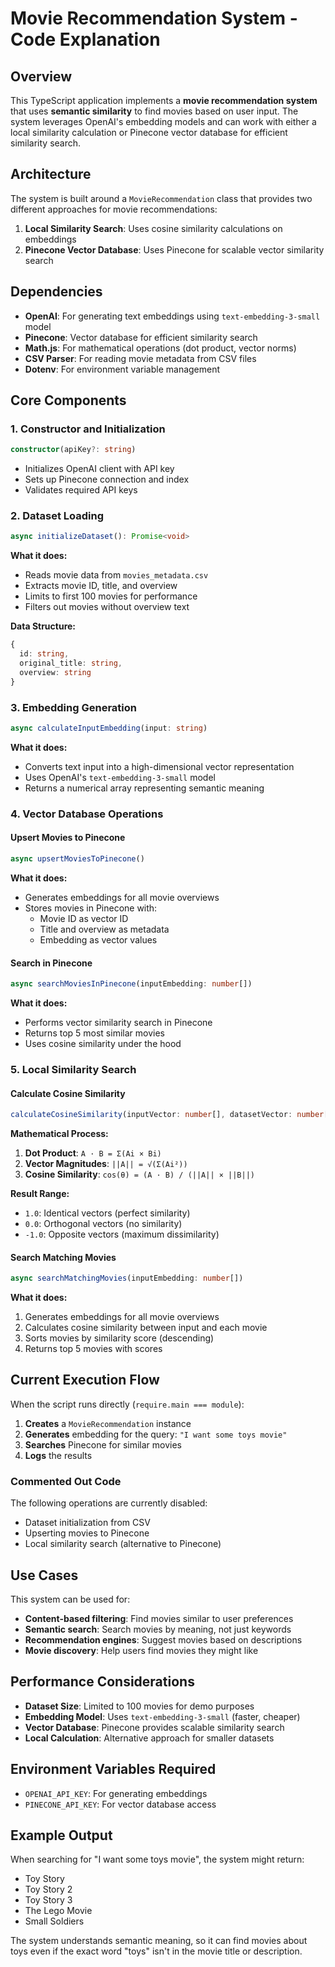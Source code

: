 # Movie Recommendation System - Code Explanation

## Overview

This TypeScript application implements a **movie recommendation system** that uses **semantic similarity** to find movies based on user input. The system leverages OpenAI's embedding models and can work with either a local similarity calculation or Pinecone vector database for efficient similarity search.

## Architecture

The system is built around a `MovieRecommendation` class that provides two different approaches for movie recommendations:

1. **Local Similarity Search**: Uses cosine similarity calculations on embeddings
2. **Pinecone Vector Database**: Uses Pinecone for scalable vector similarity search

## Dependencies

- **OpenAI**: For generating text embeddings using `text-embedding-3-small` model
- **Pinecone**: Vector database for efficient similarity search
- **Math.js**: For mathematical operations (dot product, vector norms)
- **CSV Parser**: For reading movie metadata from CSV files
- **Dotenv**: For environment variable management

## Core Components

### 1. Constructor and Initialization

```typescript
constructor(apiKey?: string)
```

- Initializes OpenAI client with API key
- Sets up Pinecone connection and index
- Validates required API keys

### 2. Dataset Loading

```typescript
async initializeDataset(): Promise<void>
```

**What it does:**

- Reads movie data from `movies_metadata.csv`
- Extracts movie ID, title, and overview
- Limits to first 100 movies for performance
- Filters out movies without overview text

**Data Structure:**

```typescript
{
  id: string,
  original_title: string,
  overview: string
}
```

### 3. Embedding Generation

```typescript
async calculateInputEmbedding(input: string)
```

**What it does:**

- Converts text input into a high-dimensional vector representation
- Uses OpenAI's `text-embedding-3-small` model
- Returns a numerical array representing semantic meaning

### 4. Vector Database Operations

#### Upsert Movies to Pinecone

```typescript
async upsertMoviesToPinecone()
```

**What it does:**

- Generates embeddings for all movie overviews
- Stores movies in Pinecone with:
  - Movie ID as vector ID
  - Title and overview as metadata
  - Embedding as vector values

#### Search in Pinecone

```typescript
async searchMoviesInPinecone(inputEmbedding: number[])
```

**What it does:**

- Performs vector similarity search in Pinecone
- Returns top 5 most similar movies
- Uses cosine similarity under the hood

### 5. Local Similarity Search

#### Calculate Cosine Similarity

```typescript
calculateCosineSimilarity(inputVector: number[], datasetVector: number[])
```

**Mathematical Process:**

1. **Dot Product**: `A · B = Σ(Ai × Bi)`
2. **Vector Magnitudes**: `||A|| = √(Σ(Ai²))`
3. **Cosine Similarity**: `cos(θ) = (A · B) / (||A|| × ||B||)`

**Result Range:**

- `1.0`: Identical vectors (perfect similarity)
- `0.0`: Orthogonal vectors (no similarity)
- `-1.0`: Opposite vectors (maximum dissimilarity)

#### Search Matching Movies

```typescript
async searchMatchingMovies(inputEmbedding: number[])
```

**What it does:**

1. Generates embeddings for all movie overviews
2. Calculates cosine similarity between input and each movie
3. Sorts movies by similarity score (descending)
4. Returns top 5 movies with scores

## Current Execution Flow

When the script runs directly (`require.main === module`):

1. **Creates** a `MovieRecommendation` instance
2. **Generates** embedding for the query: `"I want some toys movie"`
3. **Searches** Pinecone for similar movies
4. **Logs** the results

### Commented Out Code

The following operations are currently disabled:

- Dataset initialization from CSV
- Upserting movies to Pinecone
- Local similarity search (alternative to Pinecone)

## Use Cases

This system can be used for:

- **Content-based filtering**: Find movies similar to user preferences
- **Semantic search**: Search movies by meaning, not just keywords
- **Recommendation engines**: Suggest movies based on descriptions
- **Movie discovery**: Help users find movies they might like

## Performance Considerations

- **Dataset Size**: Limited to 100 movies for demo purposes
- **Embedding Model**: Uses `text-embedding-3-small` (faster, cheaper)
- **Vector Database**: Pinecone provides scalable similarity search
- **Local Calculation**: Alternative approach for smaller datasets

## Environment Variables Required

- `OPENAI_API_KEY`: For generating embeddings
- `PINECONE_API_KEY`: For vector database access

## Example Output

When searching for "I want some toys movie", the system might return:

- Toy Story
- Toy Story 2
- Toy Story 3
- The Lego Movie
- Small Soldiers

The system understands semantic meaning, so it can find movies about toys even if the exact word "toys" isn't in the movie title or description.
